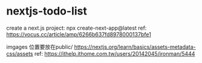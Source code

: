 # nextjs-todo-list
create a next.js project:  npx create-next-app@latest
 ref: https://vocus.cc/article/amp/6266b637fd8978000137bfe1

imgages 位置要放在public/ https://nextjs.org/learn/basics/assets-metadata-css/assets
ref: https://ithelp.ithome.com.tw/users/20142045/ironman/5444